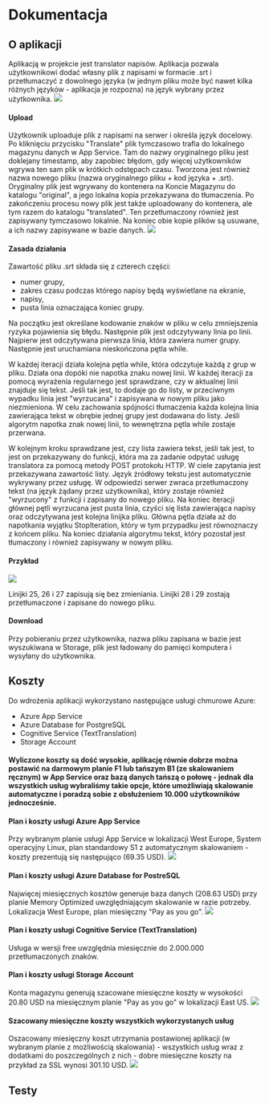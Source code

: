 # Dokumentacja
## O aplikacji
Aplikacją w projekcie jest translator napisów. Aplikacja pozwala użytkownikowi dodać własny plik z napisami w 
formacie .srt i przetłumaczyć z dowolnego języka (w jednym pliku może być nawet kilka różnych języków - 
aplikacja je rozpozna) na język wybrany przez użytkownika.
![](0.png)

#### Upload
Użytkownik uploaduje plik z napisami na serwer i określa język docelowy. Po kliknięciu przycisku "Translate" 
plik tymczasowo trafia do lokalnego magazynu danych w App Service. Tam do nazwy oryginalnego pliku jest doklejany timestamp, 
aby zapobiec błędom, gdy więcej użytkowników wgrywa ten sam plik w krótkich odstępach czasu. 
Tworzona jest również nazwa nowego pliku (nazwa oryginalnego pliku + kod języka + .srt).
Oryginalny plik jest wgrywany do kontenera na Koncie Magazynu do katalogu "original", a jego lokalna kopia przekazywana do tłumaczenia.
Po zakończeniu procesu nowy plik jest także uploadowany do kontenera, ale tym razem do katalogu "translated". 
Ten przetłumaczony również jest zapisywany tymczasowo lokalnie. Na koniec obie kopie plików są usuwane, a ich nazwy zapisywane w bazie danych.
![](1.png)


#### Zasada działania
Zawartość pliku .srt składa się z czterech części:
* numer grupy,
* zakres czasu podczas którego napisy będą wyświetlane na ekranie,
* napisy,
* pusta linia oznaczająca koniec grupy.

Na początku jest określane kodowanie znaków w pliku w celu zmniejszenia ryzyka pojawienia się błędu. Następnie plik jest odczytywany linia po linii.
Najpierw jest odczytywana pierwsza linia, która zawiera numer grupy. Następnie jest uruchamiana nieskończona pętla while.    

W każdej iteracji działa kolejna pętla while, która odczytuje każdą z grup w pliku. Działa ona dopóki nie napotka znaku nowej linii.
W każdej iteracji za pomocą wyrażenia regularnego jest sprawdzane, czy w aktualnej linii znajduje się tekst.
Jeśli tak jest, to dodaje go do listy, w przeciwnym wypadku linia jest "wyrzucana" i zapisywana w nowym pliku jako niezmieniona.
W celu zachowania spójności tłumaczenia każda kolejna linia zawierająca tekst w obrębie jednej grupy jest dodawana do listy. Jeśli algorytm napotka znak nowej linii, to wewnętrzna pętla while zostaje przerwana.    

W kolejnym kroku sprawdzane jest, czy lista zawiera tekst, jeśli tak jest, to jest on przekazywany do funkcji, 
która ma za zadanie odpytać usługę translatora za pomocą metody POST protokołu HTTP. 
W ciele zapytania jest przekazywana zawartość listy. Język źródłowy tekstu jest automatycznie wykrywany przez usługę. 
W odpowiedzi serwer zwraca przetłumaczony tekst (na język żądany przez użytkownika), który zostaje również "wyrzucony" z funkcji i 
zapisany do nowego pliku. Na koniec iteracji głównej pętli wyrzucana jest pusta linia, czyści się lista zawierająca napisy oraz odczytywana jest kolejna linijka pliku.
Główna pętla działa aż do napotkania wyjątku StopIteration, który w tym przypadku jest równoznaczy z końcem pliku. 
Na koniec działania algorytmu tekst, który pozostał jest tłumaczony i również zapisywany w nowym pliku.
 

#### Przykład
![](2.png)

Linijki 25, 26 i 27 zapisują się bez zmieniania. Linijki 28 i 29 zostają przetłumaczone i zapisane do nowego pliku.

#### Download
Przy pobieraniu przez użytkownika, nazwa pliku zapisana w bazie jest wyszukiwana w Storage, plik jest ładowany do pamięci komputera i 
wysyłany do użytkownika.


## Koszty
Do wdrożenia aplikacji wykorzystano następujące usługi chmurowe Azure: 
* Azure App Service
* Azure Database for PostgreSQL
* Cognitive Service (TextTranslation)
* Storage Account

#### Wyliczone koszty są dość wysokie, aplikację równie dobrze można postawić na darmowym planie F1 lub tańszym B1 (ze skalowaniem ręcznym) w App Service oraz bazą danych tańszą o połowę - jednak dla wszystkich usług wybraliśmy takie opcje, które umożliwiają skalowanie automatyczne i poradzą sobie z obsłużeniem 10.000 użytkowników jednocześnie.
#### Plan i koszty usługi Azure App Service
Przy wybranym planie usługi App Service w lokalizacji West Europe, System operacyjny Linux, plan standardowy S1 z automatycznym skalowaniem - koszty prezentują się następująco (69.35  USD).
![](4.png)

#### Plan i koszty usługi Azure Database for PostreSQL
Najwięcej miesięcznych kosztów generuje baza danych (208.63 USD) przy planie Memory Optimized uwzględniającym skalowanie w razie potrzeby. Lokalizacja West Europe, plan miesięczny "Pay as you go".
![](5.png)

#### Plan i koszty usługi Cognitive Service (TextTranslation)
Usługa w wersji free uwzględnia miesięcznie do 2.000.000 przetłumaczonych znaków.

#### Plan i koszty usługi Storage Account
Konta magazynu generują szacowane miesięczne koszty w wysokości 20.80 USD na miesięcznym planie "Pay as you go" w lokalizacji East US.
![](6.png)

#### Szacowany miesięczne koszty wszystkich wykorzystanych usług
Oszacowany miesięczny koszt utrzymania postawionej aplikacji (w wybranym planie z możliwością skalowania) - wszystkich usług wraz z dodatkami do poszczególnych z nich - dobre miesięczne koszty na przykład za SSL wynosi 301.10 USD.
![](7.png)

## Testy

